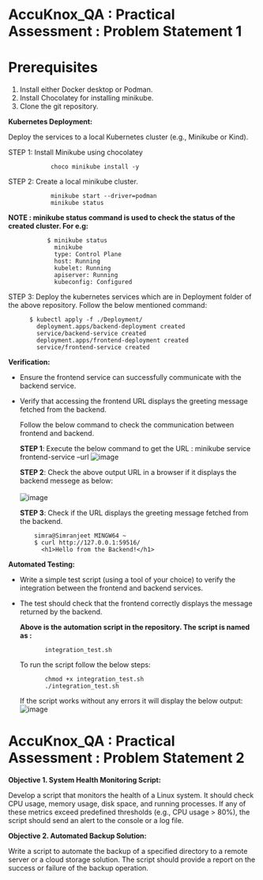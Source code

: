 # AccuKnox_QA : Practical Assessment : Problem Statement 1

# Prerequisites
1.	Install either Docker desktop or Podman.
2.	Install Chocolatey for installing minikube.
3.	Clone the git repository.

**Kubernetes Deployment:**

Deploy the services to a local Kubernetes cluster (e.g., Minikube or Kind).

STEP 1: Install Minikube using chocolatey
                
                choco minikube install -y

STEP 2: Create a local minikube cluster.
                
                minikube start --driver=podman
                minikube status

**NOTE : minikube status command is used to check the status of the created cluster. For e.g:**

               $ minikube status
                 minikube
                 type: Control Plane
                 host: Running
                 kubelet: Running
                 apiserver: Running
                 kubeconfig: Configured


STEP 3: Deploy the kubernetes services which are in Deployment folder of the above repository. Follow the below mentioned command:
          
          $ kubectl apply -f ./Deployment/
            deployment.apps/backend-deployment created
            service/backend-service created
            deployment.apps/frontend-deployment created
            service/frontend-service created



**Verification:**

- Ensure the frontend service can successfully communicate with the backend service.
- Verify that accessing the frontend URL displays the greeting message fetched from the backend.

  Follow the below command to check the communication between frontend and backend.

  **STEP 1**: Execute the below command to get the URL :
          minikube service frontend-service –url
          ![image](https://github.com/user-attachments/assets/206eb946-aa3f-4ebe-ac77-7546a4bf45ff)

  **STEP 2**: Check the above output URL in a browser if it displays the backend messege as below:<br>
         <br> ![image](https://github.com/user-attachments/assets/5ac8ae38-e61d-4d1b-aa3a-8564c897a2a6)

  **STEP 3**: Check if the URL displays the greeting message fetched from the backend.

          simra@Simranjeet MINGW64 ~
          $ curl http://127.0.0.1:59516/
            <h1>Hello from the Backend!</h1>



**Automated Testing:**

- Write a simple test script (using a tool of your choice) to verify the integration between the frontend and backend services.
- The test should check that the frontend correctly displays the message returned by the backend.

  **Above is the automation script in the repository. The script is named as :**

             integration_test.sh

  To run the script follow the below steps:

             chmod +x integration_test.sh
             ./integration_test.sh

  If the script works without any errors it will display the below output:
             ![image](https://github.com/user-attachments/assets/4e3ed7c3-d645-43fd-b047-96793602a3cb)


# AccuKnox_QA : Practical Assessment : Problem Statement 2

**Objective 1. System Health Monitoring Script:**

Develop a script that monitors the health of a Linux system. It should check
CPU usage, memory usage, disk space, and running processes. If any of
these metrics exceed predefined thresholds (e.g., CPU usage > 80%), the
script should send an alert to the console or a log file.

**Objective 2. Automated Backup Solution:**

Write a script to automate the backup of a specified directory to a remote
server or a cloud storage solution. The script should provide a report on the
success or failure of the backup operation.
